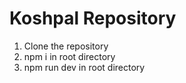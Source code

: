 # Koshpal Repository


1. Clone the repository
2. npm i in root directory
3. npm run dev in root directory